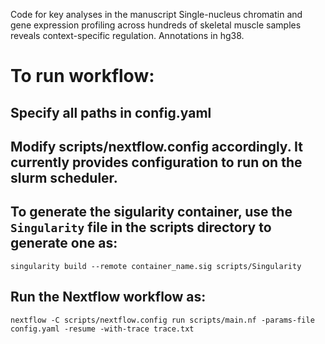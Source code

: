 Code for key analyses in the manuscript Single-nucleus chromatin and gene expression profiling across hundreds of skeletal muscle samples reveals context-specific regulation. Annotations in hg38.

# To run workflow:
## Specify all paths in config.yaml
## Modify scripts/nextflow.config accordingly. It currently provides configuration to run on the slurm scheduler. 
## To generate the sigularity container, use the `Singularity` file in the scripts directory to generate one as:
```
singularity build --remote container_name.sig scripts/Singularity
```
## Run the Nextflow workflow as:
```
nextflow -C scripts/nextflow.config run scripts/main.nf -params-file config.yaml -resume -with-trace trace.txt
```

	